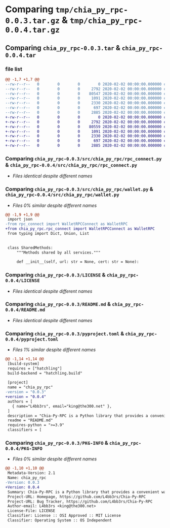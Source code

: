 # Comparing `tmp/chia_py_rpc-0.0.3.tar.gz` & `tmp/chia_py_rpc-0.0.4.tar.gz`

## Comparing `chia_py_rpc-0.0.3.tar` & `chia_py_rpc-0.0.4.tar`

### file list

```diff
@@ -1,7 +1,7 @@
--rw-r--r--   0        0        0        0 2020-02-02 00:00:00.000000 chia_py_rpc-0.0.3/src/chia_py_rpc/__init__.py
--rw-r--r--   0        0        0     2792 2020-02-02 00:00:00.000000 chia_py_rpc-0.0.3/src/chia_py_rpc/rpc_connect.py
--rw-r--r--   0        0        0    80547 2020-02-02 00:00:00.000000 chia_py_rpc-0.0.3/src/chia_py_rpc/wallet.py
--rw-r--r--   0        0        0     1091 2020-02-02 00:00:00.000000 chia_py_rpc-0.0.3/LICENSE
--rw-r--r--   0        0        0     2330 2020-02-02 00:00:00.000000 chia_py_rpc-0.0.3/README.md
--rw-r--r--   0        0        0      697 2020-02-02 00:00:00.000000 chia_py_rpc-0.0.3/pyproject.toml
--rw-r--r--   0        0        0     2885 2020-02-02 00:00:00.000000 chia_py_rpc-0.0.3/PKG-INFO
+-rw-r--r--   0        0        0        0 2020-02-02 00:00:00.000000 chia_py_rpc-0.0.4/src/chia_py_rpc/__init__.py
+-rw-r--r--   0        0        0     2792 2020-02-02 00:00:00.000000 chia_py_rpc-0.0.4/src/chia_py_rpc/rpc_connect.py
+-rw-r--r--   0        0        0    80559 2020-02-02 00:00:00.000000 chia_py_rpc-0.0.4/src/chia_py_rpc/wallet.py
+-rw-r--r--   0        0        0     1091 2020-02-02 00:00:00.000000 chia_py_rpc-0.0.4/LICENSE
+-rw-r--r--   0        0        0     2330 2020-02-02 00:00:00.000000 chia_py_rpc-0.0.4/README.md
+-rw-r--r--   0        0        0      697 2020-02-02 00:00:00.000000 chia_py_rpc-0.0.4/pyproject.toml
+-rw-r--r--   0        0        0     2885 2020-02-02 00:00:00.000000 chia_py_rpc-0.0.4/PKG-INFO
```

### Comparing `chia_py_rpc-0.0.3/src/chia_py_rpc/rpc_connect.py` & `chia_py_rpc-0.0.4/src/chia_py_rpc/rpc_connect.py`

 * *Files identical despite different names*

### Comparing `chia_py_rpc-0.0.3/src/chia_py_rpc/wallet.py` & `chia_py_rpc-0.0.4/src/chia_py_rpc/wallet.py`

 * *Files 0% similar despite different names*

```diff
@@ -1,9 +1,9 @@
 import json
-from rpc_connect import WalletRPCConnect as WalletRPC
+from chia_py_rpc.rpc_connect import WalletRPCConnect as WalletRPC
 from typing import Dict, Union, List
 
 
 class SharedMethods:
     """Methods shared by all services."""
 
     def __init__(self, url: str = None, cert: str = None):
```

### Comparing `chia_py_rpc-0.0.3/LICENSE` & `chia_py_rpc-0.0.4/LICENSE`

 * *Files identical despite different names*

### Comparing `chia_py_rpc-0.0.3/README.md` & `chia_py_rpc-0.0.4/README.md`

 * *Files identical despite different names*

### Comparing `chia_py_rpc-0.0.3/pyproject.toml` & `chia_py_rpc-0.0.4/pyproject.toml`

 * *Files 1% similar despite different names*

```diff
@@ -1,14 +1,14 @@
 [build-system]
 requires = ["hatchling"]
 build-backend = "hatchling.build"
 
 [project]
 name = "chia_py_rpc"
-version = "0.0.3"
+version = "0.0.4"
 authors = [
   { name="L4bb3rs", email="king@the300.net" },
 ]
 description = "Chia-Py-RPC is a Python library that provides a convenient way to interact with the Chia blockchain using the Chia RPC (Remote Procedure Call) protocol."
 readme = "README.md"
 requires-python = ">=3.9"
 classifiers = [
```

### Comparing `chia_py_rpc-0.0.3/PKG-INFO` & `chia_py_rpc-0.0.4/PKG-INFO`

 * *Files 0% similar despite different names*

```diff
@@ -1,10 +1,10 @@
 Metadata-Version: 2.1
 Name: chia_py_rpc
-Version: 0.0.3
+Version: 0.0.4
 Summary: Chia-Py-RPC is a Python library that provides a convenient way to interact with the Chia blockchain using the Chia RPC (Remote Procedure Call) protocol.
 Project-URL: Homepage, https://github.com/L4bb3rs/Chia-Py-RPC
 Project-URL: Bug Tracker, https://github.com/L4bb3rs/Chia-Py-RPC
 Author-email: L4bb3rs <king@the300.net>
 License-File: LICENSE
 Classifier: License :: OSI Approved :: MIT License
 Classifier: Operating System :: OS Independent
```

